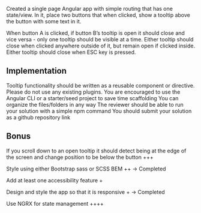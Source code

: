 Created a single page Angular app with simple routing that has one state/view. In it, place two buttons that when clicked, show a tooltip above the button with some text in it.

When button A is clicked, if button B’s tooltip is open it should close and vice versa - only one tooltip should be visible at a time. Either tooltip should close when clicked anywhere outside of it, but remain open if clicked inside. Either tooltip should close when ESC key is pressed.

Implementation
------------------------

Tooltip functionality should be written as a reusable component or directive. Please do not use any existing plugins.
You are encouraged to use the Angular CLI or a starter/seed project to save time scaffolding
You can organize the files/folders in any way
The reviewer should be able to run your solution with a simple npm command
You should submit your solution as a github repository link


Bonus
-----------

If you scroll down to an open tooltip it should detect being at the edge of the screen and change position to be below the button +++

Style using either Bootstrap sass or SCSS BEM ++ -> Completed

Add at least one accessibility feature +

Design and style the app so that it is responsive + -> Completed

Use NGRX for state management ++++